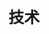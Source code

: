 ---
title: 技术
description: Technology
image:

# Badge style
style:
    background: "#2a9d8f"
    color: "#fff"
---